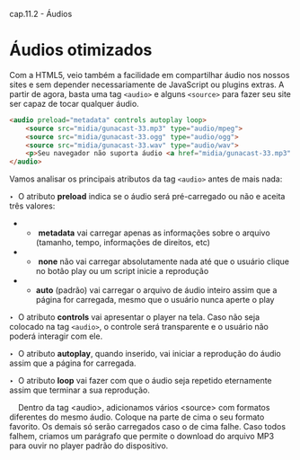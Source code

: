 cap.11.2 - Áudios

# Áudios otimizados

Com a HTML5, veio também a facilidade em compartilhar áudio nos nossos sites e sem depender necessariamente de JavaScript ou plugins extras. A partir de agora, basta uma tag `<audio>` e alguns `<source>` para fazer seu site ser capaz de tocar qualquer áudio.

```html
<audio preload="metadata" controls autoplay loop>
    <source src="midia/gunacast-33.mp3" type="audio/mpeg">
    <source src="midia/gunacast-33.ogg" type="audio/ogg">
    <source src="midia/gunacast-33.wav" type="audio/wav">
    <p>Seu navegador não suporta áudio <a href="midia/gunacast-33.mp3" download="gunacast-33.mp3" type="audio/mpeg"></a></p>
</audio>
```

Vamos analisar os principais atributos da tag `<audio>` antes de mais nada:

‣  O atributo **preload** indica se o áudio será pré-carregado ou não e aceita três valores:

- -  **metadata** vai carregar apenas as informações sobre o arquivo (tamanho, tempo, informações de direitos, etc)

- -  **none** não vai carregar absolutamente nada até que o usuário clique no botão play ou um script inicie a reprodução

- - **auto** (padrão) vai carregar o arquivo de áudio inteiro assim que a página for carregada, mesmo que o usuário nunca aperte o play

‣  O atributo **controls** vai apresentar o player na tela. Caso não seja colocado na tag `<audio>`, o controle será transparente e o usuário não poderá interagir com ele.

‣  O atributo **autoplay**, quando inserido, vai iniciar a reprodução do áudio assim que a página for carregada.

‣  O atributo **loop** vai fazer com que o áudio seja repetido eternamente assim que terminar a sua reprodução.

    Dentro da tag &lt;audio&gt;, adicionamos vários &lt;source&gt; com formatos diferentes do mesmo áudio. Coloque na parte de cima o seu formato favorito. Os demais só serão carregados caso o de cima falhe. Caso todos falhem, criamos um parágrafo que permite o download do arquivo MP3 para ouvir no player padrão do dispositivo.